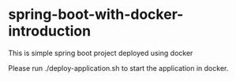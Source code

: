# spring-boot-with-docker-introduction
This is simple spring boot project deployed using docker 

Please run ./deploy-application.sh to start the application in docker.
